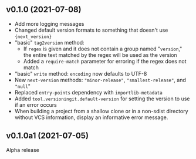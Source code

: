 v0.1.0 (2021-07-08)
-------------------
- Add more logging messages
- Changed default version formats to something that doesn't use
  `{next_version}`
- "basic" `tag2version` method:
    - If `regex` is given and it does not contain a group named "`version`,"
      the entire text matched by the regex will be used as the version
    - Added a `require-match` parameter for erroring if the regex does not
      match
- "basic" `write` method: `encoding` now defaults to UTF-8
- New `next-version` methods: `"minor-release"`, `"smallest-release"`, and
  `"null`"
- Replaced `entry-points` dependency with `importlib-metadata`
- Added `tool.versioningit.default-version` for setting the version to use if
  an error occurs
- When building a project from a shallow clone or in a non-sdist directory
  without VCS information, display an informative error message.

v0.1.0a1 (2021-07-05)
---------------------
Alpha release

